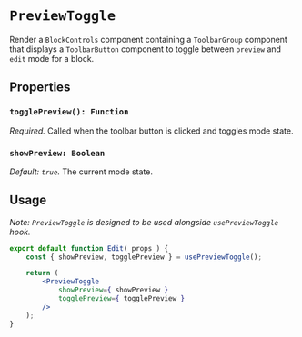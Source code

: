 # `PreviewToggle` #

Render a `BlockControls` component containing a `ToolbarGroup` component that displays a `ToolbarButton` component to toggle between `preview` and `edit` mode for a block.

## Properties ##

### `togglePreview(): Function` ###
*Required.* Called when the toolbar button is clicked and toggles mode state.

### `showPreview: Boolean` ###
*Default: `true`.* The current mode state.

## Usage ##

*Note: `PreviewToggle` is designed to be used alongside `usePreviewToggle` hook.*

```jsx
export default function Edit( props ) {
	const { showPreview, togglePreview } = usePreviewToggle();

	return (
		<PreviewToggle
			showPreview={ showPreview }
			togglePreview={ togglePreview }
		/>
	);
}
```
